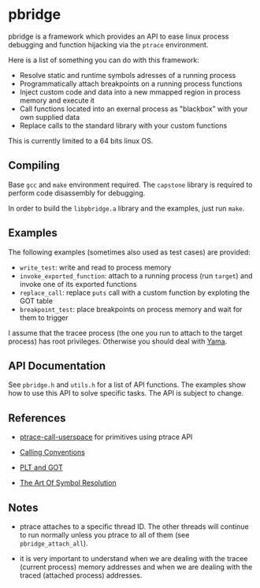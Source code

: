 # pbridge

pbridge is a framework which provides an API to ease linux process debugging and
function hijacking via the `ptrace` environment.

Here is a list of something you can do with this framework:

- Resolve static and runtime symbols adresses of a running process
- Programmatically attach breakpoints on a running process functions
- Inject custom code and data into a new mmapped region in process memory and execute it
- Call functions located into an exernal process as "blackbox" with your own supplied data
- Replace calls to the standard library with your custom functions

This is currently limited to a 64 bits linux OS.

Compiling
---------

Base `gcc` and `make` environment required.
The `capstone` library is required to perform code disassembly for debugging.

In order to build the `libpbridge.a` library and the examples, just run `make`.

Examples
--------

The following examples (sometimes also used as test cases) are provided:

- `write_test`: write and read to process memory
- `invoke_exported_function`: attach to a running process (run `target`) and invoke one of its exported functions
- `replace_call`: replace `puts` call with a custom function by exploting the GOT table
- `breakpoint_test`: place breakpoints on process memory and wait for them to trigger

I assume that the tracee process (the one you run to attach to the target process) has
root privileges. Otherwise you should deal with [Yama](https://www.kernel.org/doc/Documentation/security/Yama.txt).

API Documentation
-----------------

See `pbridge.h` and `utils.h` for a list of API functions. The examples show how
to use this API to solve specific tasks. The API is subject to change.

References
----------

- [ptrace-call-userspace](https://github.com/eklitzke/ptrace-call-userspace) for
  primitives using ptrace API

- [Calling Conventions](https://wiki.osdev.org/Calling_Conventions)

- [PLT and GOT](https://www.technovelty.org/linux/plt-and-got-the-key-to-code-sharing-and-dynamic-libraries.html)

- [The Art Of Symbol Resolution](https://0x00sec.org/t/linux-internals-the-art-of-symbol-resolution/1488)

Notes
-----
- ptrace attaches to a specific thread ID. The other threads will continue to run
  normally unless you ptrace to all of them (see `pbridge_attach_all`).

- it is very important to understand when we are dealing with the tracee (current
  process) memory addresses and when we are dealing with the traced (attached
  process) addresses.
